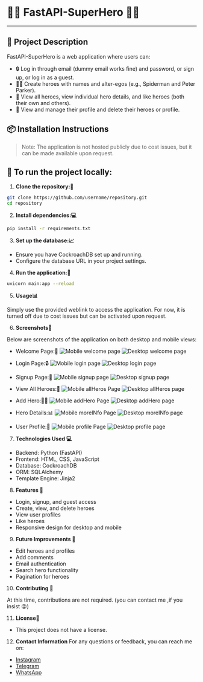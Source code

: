 # 🦸‍♂️ FastAPI-SuperHero 🦸‍♂️
___


## 📄 Project Description
FastAPI-SuperHero is a web application where users can:
- 🔒 Log in through email (dummy email works fine) and password, or sign up, or log in as a guest.
- 🦸‍♂️ Create heroes with names and alter-egos (e.g., Spiderman and Peter Parker).
- 👀 View all heroes, view individual hero details, and like heroes (both their own and others).
- 👤 View and manage their profile and delete their heroes or profile.

## 📦 Installation Instructions
> Note: The application is not hosted publicly due to cost issues, but it can be made available upon request.

## 🚀 To run the project locally:

1. **Clone the repository:📁** 

```bash
git clone https://github.com/username/repository.git
cd repository
```

2. **Install dependencies:💻**

```bash
pip install -r requirements.txt
```

3. **Set up the database:📈**
- Ensure you have CockroachDB set up and running.
- Configure the database URL in your project settings.

4. **Run the application:🚀**

```bash
uvicorn main:app --reload
```

5. **Usage📊**

Simply use the provided weblink to access the application. For now, it is turned off due to cost issues but can be activated upon request.

6. **Screenshots📸**

Below are screenshots of the application on both desktop and mobile views:

- Welcome Page:🎉
![Mobile welcome page](./screenshots/Mobile/welcome.PNG)
![Desktop welcome page](./screenshots/Desktop/welcome.PNG)

- Login Page:🔒
![Mobile login page](./screenshots/Mobile/login.PNG)
![Desktop login page](./screenshots/Desktop/login.PNG)


- Signup Page:📝
![Mobile signup page](./screenshots/Mobile/signup.PNG)
![Desktop signup page](./screenshots/Desktop/signup.PNG)


- View All Heroes:👥
![Mobile allHeros Page](./screenshots/Mobile/allHeros.PNG)
![Desktop allHeros page](./screenshots/Desktop/allHeros.PNG)


- Add Hero:🦸‍♂️
![Mobile addHero Page](./screenshots/Mobile/addHero.PNG)
![Desktop addHero page](./screenshots/Desktop/addHero.PNG)


- Hero Details:📊
![Mobile moreINfo Page](./screenshots/Mobile/moreINfo.PNG)
![Desktop moreINfo page](./screenshots/Desktop/moreINfo.PNG)


- User Profile:👤
![Mobile profile Page](./screenshots/Mobile/profile.PNG)
![Desktop profile page](./screenshots/Desktop/profile.PNG)


7. **Technologies Used 💻**

- Backend: Python (FastAPI)
- Frontend: HTML, CSS, JavaScript
- Database: CockroachDB
- ORM: SQLAlchemy
- Template Engine: Jinja2

8. **Features 🎉**

- Login, signup, and guest access
- Create, view, and delete heroes
- View user profiles
- Like heroes
- Responsive design for desktop and mobile

9. **Future Improvements 🚀**

- Edit heroes and profiles
- Add comments
- Email authentication
- Search hero functionality
- Pagination for heroes

10. **Contributing 🤝**

At this time, contributions are not required. (you can contact me ,if you insist 😜)

11. **License📝**
- This project does not have a license.

12. **Contact Information**
For any questions or feedback, you can reach me on:

* [Instagram](https://www.instagram.com/ashwith_rai_0404?igsh=Z2Z2cDdyZXA5aGky)
* [Telegram](https://t.me/raiashwith)
* [WhatsApp](https://wa.me/qr/XNYXIBVEI24UK1)
